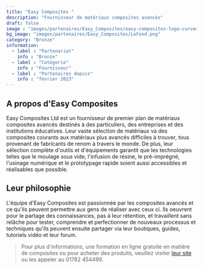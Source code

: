 ```yaml
---
title: "Easy Composites "
description: "Fournisseur de matériaux composites avancés"
draft: false
image : "images/partenaires/Easy_Composites/easy-composites-logo-curves.png"
bg_image: "images/partenaires/Easy_Composites/LeFond.png"
category: "Bronze"
information:
  - label : "Partenariat"
    info : "Bronze"
  - label : "Catégorie"
    info : "Fournisseur"
  - label : "Partenaires depuis"
    info : "février 2023"
---
```


## A propos d'Easy Composites
Easy Composites Ltd est un fournisseur de premier plan de matériaux composites avancés destinés à des particuliers, des entreprises et des institutions éducatives. Leur vaste sélection de matériaux va des composites courants aux matériaux plus avancés difficiles à trouver, tous provenant de fabricants de renom à travers le monde. De plus, leur sélection complète d'outils et d'équipements garantit que les technologies telles que le moulage sous vide, l'infusion de résine, le pré-imprégné, l'usinage numérique et le prototypage rapide soient aussi accessibles et réalisables que possible.

## Leur philosophie

L'équipe d'Easy Composites est passionnée par les composites avancés et ce qu'ils peuvent permettre aux gens de réaliser avec ceux ci. Ils oeuvrent pour le partage des connaissances, pas à leur rétention, et travaillent sans relâche pour tester, comprendre et perfectionner de nouveaux processus et techniques qu'ils peuvent ensuite partager via leur boutiques, guides, tutoriels vidéo et leur forum. 
>Pour plus d'informations, une formation en ligne gratuite en matière de composites ou pour acheter des produits, veuillez visiter [leur site](https://www.easycomposites.eu/) ou les appeler au 01782 454499.
